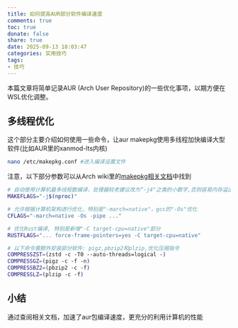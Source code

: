 ```yaml
---
title: 如何提高AUR部分软件编译速度
comments: true
toc: true
donate: false
share: true
date: 2025-09-13 18:03:47
categories: 实用技巧
tags:
- 技巧
---
```

本篇文章将简单记录AUR (Arch User Repository)的一些优化事项，以期方便在WSL优化调整。

## 多线程优化

这个部分主要介绍如何使用一些命令，让aur makepkg使用多线程加快编译大型软件(比如AUR里的xanmod-lts内核)

```bash
nano /etc/makepkg.conf #进入编译设置文件
```

注意，以下部分参数可以从Arch wiki里的[makepkg相关文档](https://wiki.archlinux.org/title/Makepkg)中找到

```bash
# 自动使用计算机最多线程数编译，处理器较老建议改为“-j4"之类的小数字,否则容易内存溢出
MAKEFLAGS="-j$(nproc)"

# 允许根据计算机架构进行优化，特别是"-march=native"，gcc的"-Os"优化
CFLAGS="-march=native -Os -pipe ..."

# 优化Rust编译, 特别是新增"-C target-cpu=native"部分
RUSTFLAGS="... force-frame-pointers=yes -C target-cpu=native"

# 以下命令需额外安装部分软件: pigz,pbzip2和plzip,优化压缩指令
COMPRESSZST=(zstd -c -T0 --auto-threads=logical -)
COMPRESSGZ=(pigz -c -f -n)
COMPRESSBZ2=(pbzip2 -c -f)
COMPRESSLZ=(plzip -c -f)
```

## 小结

通过查阅相关文档，加速了aur包编译速度，更充分的利用计算机的性能
